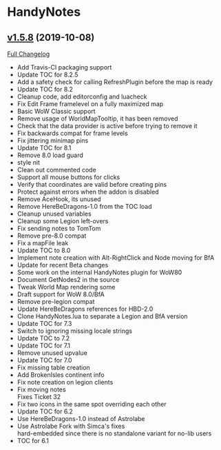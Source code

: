 # HandyNotes

## [v1.5.8](https://github.com/Nevcairiel/HandyNotes/tree/v1.5.8) (2019-10-08)
[Full Changelog](https://github.com/Nevcairiel/HandyNotes/commits/v1.5.8)

- Add Travis-CI packaging support  
- Update TOC for 8.2.5  
- Add a safety check for calling RefreshPlugin before the map is ready  
- Update TOC for 8.2  
- Cleanup code, add editorconfig and luacheck  
- Fix Edit Frame framelevel on a fully maximized map  
- Basic WoW Classic support  
- Remove usage of WorldMapTooltip, it has been removed  
- Check that the data provider is active before trying to remove it  
- Fix backwards compat for frame levels  
- Fix jittering minimap pins  
- Update TOC for 8.1  
- Remove 8.0 load guard  
- style nit  
- Clean out commented code  
- Support all mouse buttons for clicks  
- Verify that coordinates are valid before creating pins  
- Protect against errors when the addon is disabled  
- Remove AceHook, its unused  
- Remove HereBeDragons-1.0 from the TOC load  
- Cleanup unused variables  
- Cleanup some Legion left-overs  
- Fix sending notes to TomTom  
- Remove pre-8.0 compat  
- Fix a mapFile leak  
- Update TOC to 8.0  
- Implement note creation with Alt-RightClick and Node moving for BfA  
- Update for recent Beta changes  
- Some work on the internal HandyNotes plugin for WoW80  
- Document GetNodes2 in the source  
- Tweak World Map rendering some  
- Draft support for WoW 8.0/BfA  
- Remove pre-legion compat  
- Update HereBeDragons references for HBD-2.0  
- Clone HandyNotes.lua to separate a Legion and BfA version  
- Update TOC for 7.3  
- Switch to ignoring missing locale strings  
- Update TOC to 7.2  
- Update TOC for 7.1  
- Remove unused upvalue  
- Update TOC for 7.0  
- Fix missing table creation  
- Add BrokenIsles continent info  
- Fix note creation on legion clients  
- Fix moving notes  
    Fixes Ticket 32  
- Fix two icons in the same spot overriding each other  
- Update TOC for 6.2  
- Use HereBeDragons-1.0 instead of Astrolabe  
- Use Astrolabe Fork with Simca's fixes  
    hard-embedded since there is no standalone variant for no-lib users  
- TOC for 6.1  